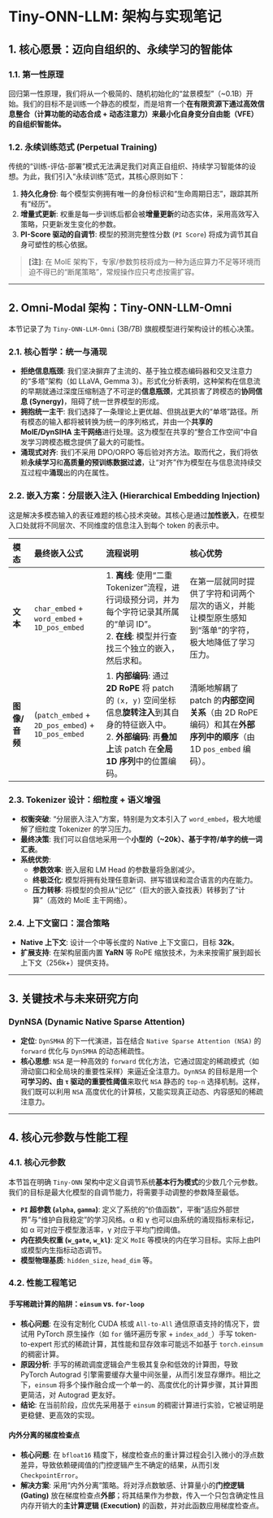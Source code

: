 # Tiny-ONN-LLM: 架构与实现笔记

## 1. 核心愿景：迈向自组织的、永续学习的智能体

### 1.1. 第一性原理

回归第一性原理，我们将从一个极简的、随机初始化的“盆景模型”（~0.1B）开始。我们的目标不是训练一个静态的模型，而是培育一个**在有限资源下通过高效信息整合（计算功能的动态合成 + 动态注意力）来最小化自身变分自由能（VFE）的自组织智能体。**

### 1.2. 永续训练范式 (Perpetual Training)

传统的“训练-评估-部署”模式无法满足我们对真正自组织、持续学习智能体的设想。为此，我们引入“永续训练”范式，其核心原则如下：

1. **持久化身份**: 每个模型实例拥有唯一的身份标识和“生命周期日志”，跟踪其所有“经历”。
2. **增量式更新**: 权重是每一步训练后都会被**增量更新**的动态实体，采用高效写入策略，只更新发生变化的参数。
3. **PI-Score 驱动的自调节**: 模型的预测完整性分数 (`PI Score`) 将成为调节其自身可塑性的核心依据。

> **[注]**: 在 MoIE 架构下，专家/参数剪枝将成为一种为适应算力不足等环境而迫不得已的“断尾策略”，常规操作应只考虑按需扩容。

---

## 2. Omni-Modal 架构：Tiny-ONN-LLM-Omni

本节记录了为 `Tiny-ONN-LLM-Omni` (3B/7B) 旗舰模型进行架构设计的核心决策。

### 2.1. 核心哲学：统一与涌现

- **拒绝信息瓶颈**: 我们坚决摒弃了主流的、基于独立模态编码器和交叉注意力的“多塔”架构（如 LLaVA, Gemma 3）。形式化分析表明，这种架构在信息流的早期就通过深度压缩制造了不可逆的**信息瓶颈**，尤其损害了跨模态的**协同信息 (Synergy)**，阻碍了统一世界模型的形成。
- **拥抱统一主干**: 我们选择了一条理论上更优越、但挑战更大的“单塔”路径。所有模态的输入都将被转换为统一的序列格式，并由一个**共享的 MoIE/DynSIHA 主干网络**进行处理。这为模型在共享的“整合工作空间”中自发学习跨模态概念提供了最大的可能性。
- **涌现式对齐**: 我们不采用 DPO/ORPO 等后验对齐方法。取而代之，我们将依赖**永续学习**和**高质量的预训练数据过滤**，让“对齐”作为模型在与信息流持续交互过程中**涌现**出的内在属性。

### 2.2. 嵌入方案：分层嵌入注入 (Hierarchical Embedding Injection)

这是解决多模态输入的表征难题的核心技术突破。其核心是通过**加性嵌入**，在模型入口处就将不同层次、不同维度的信息注入到每个 token 的表示中。

| 模态 | 最终嵌入公式 | 流程说明 | 核心优势 |
| :--- | :--- | :--- | :--- |
| **文本** | `char_embed` + `word_embed` + `1D_pos_embed` | 1. **离线**: 使用“二重 Tokenizer”流程，进行词级预分词，并为每个字符记录其所属的“单词 ID”。<br>2. **在线**: 模型并行查找三个独立的嵌入，然后求和。 | 在第一层就同时提供了字符和词两个层次的语义，并能让模型原生感知到“落单”的字符，极大地降低了学习压力。 |
| **图像/音频** | (`patch_embed` + `2D_pos_embed`) + `1D_pos_embed` | 1. **内部编码**: 通过 **2D RoPE** 将 patch 的 `(x, y)` 空间坐标信息**旋转注入**到其自身的特征嵌入中。<br>2. **外部编码**: 再**叠加上**该 patch 在**全局 1D 序列**中的位置编码。 | 清晰地解耦了 patch 的**内部空间关系**（由 2D RoPE 编码）和其在**外部序列中的顺序**（由 1D `pos_embed` 编码）。 |

### 2.3. Tokenizer 设计：细粒度 + 语义增强

- **权衡突破**: “分层嵌入注入”方案，特别是为文本引入了 `word_embed`，极大地缓解了细粒度 Tokenizer 的学习压力。
- **最终决策**: 我们可以自信地采用一个**小型的（~20k）、基于字符/单字的统一词汇表**。
- **系统优势**:
  - **参数效率**: 嵌入层和 LM Head 的参数量将急剧减少。
  - **终极泛化**: 模型将拥有处理任意新词、拼写错误和混合语言的内在能力。
  - **压力转移**: 将模型的负担从“记忆”（巨大的嵌入查找表）转移到了“计算”（高效的 MoIE 主干网络）。

### 2.4. 上下文窗口：混合策略

- **Native 上下文**: 设计一个中等长度的 Native 上下文窗口，目标 **32k**。
- **扩展支持**: 在架构层面内置 **YaRN** 等 RoPE 缩放技术，为未来按需扩展到超长上下文（256k+）提供支持。

---

## 3. 关键技术与未来研究方向

### DynNSA (Dynamic Native Sparse Attention)

- **定位**: `DynSMHA` 的下一代演进，旨在结合 `Native Sparse Attention (NSA)` 的 `forward` 优化与 `DynSMHA` 的动态稀疏性。
- **核心思想**: `NSA` 是一种高效的 `forward` 优化方法，它通过固定的稀疏模式（如滑动窗口和全局块的重要性采样）来逼近全注意力。`DynNSA` 的目标是用一个**可学习的、由 `τ` 驱动的重要性阈值**来取代 `NSA` 静态的 `top-n` 选择机制。这样，我们既可以利用 `NSA` 高度优化的计算核，又能实现真正动态、内容感知的稀疏注意力。

---

## 4. 核心元参数与性能工程

### 4.1. 核心元参数

本节旨在明确 `Tiny-ONN` 架构中定义自调节系统**基本行为模式**的少数几个元参数。我们的目标是最大化模型的自调节能力，将需要手动调整的参数降至最低。

- **`PI` 超参数 (`alpha`, `gamma`)**: 定义了系统的“价值函数”，平衡“适应外部世界”与“维护自我稳定”的学习风格。α 和 γ 也可以由系统的涌现指标来标记，如 α 可对应于模型激活率，γ 对应于平均门控阈值。
- **内在损失权重 (`w_gate`, `w_kl`)**: 定义 `MoIE` 等模块的内在学习目标。实际上由PI或模型内生指标动态调节。
- **模型物理基质**: `hidden_size`, `head_dim` 等。

### 4.2. 性能工程笔记

#### 手写稀疏计算的陷阱：`einsum` vs. `for-loop`

- **核心问题**: 在没有定制化 CUDA 核或 `All-to-All` 通信原语支持的情况下，尝试用 PyTorch 原生操作（如 `for` 循环遍历专家 + `index_add_`）手写 token-to-expert 形式的稀疏计算，其性能和显存效率可能远不如基于 `torch.einsum` 的稠密计算。
- **原因分析**: 手写的稀疏调度逻辑会产生极其复杂和低效的计算图，导致 PyTorch Autograd 引擎需要缓存大量中间张量，从而引发显存爆炸。相比之下，`einsum` 将多个操作融合成一个单一的、高度优化的计算步骤，其计算图更简洁，对 Autograd 更友好。
- **结论**: 在当前阶段，应优先采用基于 `einsum` 的稠密计算进行实验，它被证明是更稳健、更高效的实现。

#### 内外分离的梯度检查点

- **核心问题**: 在 `bfloat16` 精度下，梯度检查点的重计算过程会引入微小的浮点数差异，导致依赖硬阈值的门控逻辑产生不确定的结果，从而引发 `CheckpointError`。
- **解决方案**: 采用“内外分离”策略。将对浮点数敏感、计算量小的**门控逻辑 (Gating)** 放在梯度检查点**外部**；将其结果作为参数，传入一个只包含确定性且内存开销大的**主计算逻辑 (Execution)** 的函数，并对此函数应用梯度检查点。
